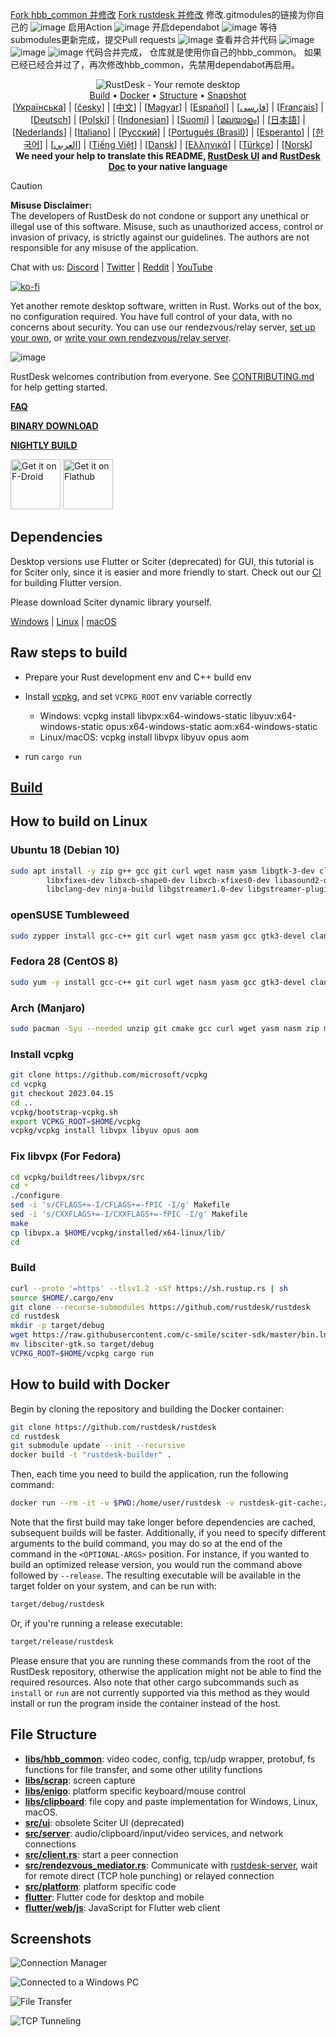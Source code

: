 <a href="https://github.com/rustdesk/hbb_common">Fork hbb_common 并修改</a>
<a href="https://github.com/rustdesk/rustdesk">Fork rustdesk 并修改</a>
修改.gitmodules的链接为你自己的
![image](./step1.png)
启用Action
![image](./step2.png)
开启dependabot
![image](./step3.png)
等待submodules更新完成，提交Pull requests
![image](./step4.png)
查看并合并代码
![image](./step5.png)
![image](./step6.png)
![image](./step7.png)
代码合并完成， 仓库就是使用你自己的hbb_common。
如果已经已经合并过了，再次修改hbb_common，先禁用dependabot再启用。


<p align="center">
  <img src="res/logo-header.svg" alt="RustDesk - Your remote desktop"><br>
  <a href="#raw-steps-to-build">Build</a> •
  <a href="#how-to-build-with-docker">Docker</a> •
  <a href="#file-structure">Structure</a> •
  <a href="#snapshot">Snapshot</a><br>
  [<a href="docs/README-UA.md">Українська</a>] | [<a href="docs/README-CS.md">česky</a>] | [<a href="docs/README-ZH.md">中文</a>] | [<a href="docs/README-HU.md">Magyar</a>] | [<a href="docs/README-ES.md">Español</a>] | [<a href="docs/README-FA.md">فارسی</a>] | [<a href="docs/README-FR.md">Français</a>] | [<a href="docs/README-DE.md">Deutsch</a>] | [<a href="docs/README-PL.md">Polski</a>] | [<a href="docs/README-ID.md">Indonesian</a>] | [<a href="docs/README-FI.md">Suomi</a>] | [<a href="docs/README-ML.md">മലയാളം</a>] | [<a href="docs/README-JP.md">日本語</a>] | [<a href="docs/README-NL.md">Nederlands</a>] | [<a href="docs/README-IT.md">Italiano</a>] | [<a href="docs/README-RU.md">Русский</a>] | [<a href="docs/README-PTBR.md">Português (Brasil)</a>] | [<a href="docs/README-EO.md">Esperanto</a>] | [<a href="docs/README-KR.md">한국어</a>] | [<a href="docs/README-AR.md">العربي</a>] | [<a href="docs/README-VN.md">Tiếng Việt</a>] | [<a href="docs/README-DA.md">Dansk</a>] | [<a href="docs/README-GR.md">Ελληνικά</a>] | [<a href="docs/README-TR.md">Türkçe</a>] | [<a href="docs/README-NO.md">Norsk</a>]<br>
  <b>We need your help to translate this README, <a href="https://github.com/rustdesk/rustdesk/tree/master/src/lang">RustDesk UI</a> and <a href="https://github.com/rustdesk/doc.rustdesk.com">RustDesk Doc</a> to your native language</b>
</p>

> [!Caution]
> **Misuse Disclaimer:** <br>
> The developers of RustDesk do not condone or support any unethical or illegal use of this software. Misuse, such as unauthorized access, control or invasion of privacy, is strictly against our guidelines. The authors are not responsible for any misuse of the application.


Chat with us: [Discord](https://discord.gg/nDceKgxnkV) | [Twitter](https://twitter.com/rustdesk) | [Reddit](https://www.reddit.com/r/rustdesk) | [YouTube](https://www.youtube.com/@rustdesk)

[![ko-fi](https://ko-fi.com/img/githubbutton_sm.svg)](https://ko-fi.com/I2I04VU09)

Yet another remote desktop software, written in Rust. Works out of the box, no configuration required. You have full control of your data, with no concerns about security. You can use our rendezvous/relay server, [set up your own](https://rustdesk.com/server), or [write your own rendezvous/relay server](https://github.com/rustdesk/rustdesk-server-demo).

![image](https://user-images.githubusercontent.com/71636191/171661982-430285f0-2e12-4b1d-9957-4a58e375304d.png)

RustDesk welcomes contribution from everyone. See [CONTRIBUTING.md](docs/CONTRIBUTING.md) for help getting started.

[**FAQ**](https://github.com/rustdesk/rustdesk/wiki/FAQ)

[**BINARY DOWNLOAD**](https://github.com/rustdesk/rustdesk/releases)

[**NIGHTLY BUILD**](https://github.com/rustdesk/rustdesk/releases/tag/nightly)

[<img src="https://f-droid.org/badge/get-it-on.png"
    alt="Get it on F-Droid"
    height="80">](https://f-droid.org/en/packages/com.carriez.flutter_hbb)
[<img src="https://flathub.org/api/badge?svg&locale=en"
    alt="Get it on Flathub"
    height="80">](https://flathub.org/apps/com.rustdesk.RustDesk)

## Dependencies

Desktop versions use Flutter or Sciter (deprecated) for GUI, this tutorial is for Sciter only, since it is easier and more friendly to start. Check out our [CI](https://github.com/rustdesk/rustdesk/blob/master/.github/workflows/flutter-build.yml) for building Flutter version.

Please download Sciter dynamic library yourself.

[Windows](https://raw.githubusercontent.com/c-smile/sciter-sdk/master/bin.win/x64/sciter.dll) |
[Linux](https://raw.githubusercontent.com/c-smile/sciter-sdk/master/bin.lnx/x64/libsciter-gtk.so) |
[macOS](https://raw.githubusercontent.com/c-smile/sciter-sdk/master/bin.osx/libsciter.dylib)

## Raw steps to build

- Prepare your Rust development env and C++ build env

- Install [vcpkg](https://github.com/microsoft/vcpkg), and set `VCPKG_ROOT` env variable correctly

  - Windows: vcpkg install libvpx:x64-windows-static libyuv:x64-windows-static opus:x64-windows-static aom:x64-windows-static
  - Linux/macOS: vcpkg install libvpx libyuv opus aom

- run `cargo run`

## [Build](https://rustdesk.com/docs/en/dev/build/)

## How to build on Linux

### Ubuntu 18 (Debian 10)

```sh
sudo apt install -y zip g++ gcc git curl wget nasm yasm libgtk-3-dev clang libxcb-randr0-dev libxdo-dev \
        libxfixes-dev libxcb-shape0-dev libxcb-xfixes0-dev libasound2-dev libpulse-dev cmake make \
        libclang-dev ninja-build libgstreamer1.0-dev libgstreamer-plugins-base1.0-dev libpam0g-dev
```

### openSUSE Tumbleweed

```sh
sudo zypper install gcc-c++ git curl wget nasm yasm gcc gtk3-devel clang libxcb-devel libXfixes-devel cmake alsa-lib-devel gstreamer-devel gstreamer-plugins-base-devel xdotool-devel pam-devel
```

### Fedora 28 (CentOS 8)

```sh
sudo yum -y install gcc-c++ git curl wget nasm yasm gcc gtk3-devel clang libxcb-devel libxdo-devel libXfixes-devel pulseaudio-libs-devel cmake alsa-lib-devel gstreamer1-devel gstreamer1-plugins-base-devel pam-devel
```

### Arch (Manjaro)

```sh
sudo pacman -Syu --needed unzip git cmake gcc curl wget yasm nasm zip make pkg-config clang gtk3 xdotool libxcb libxfixes alsa-lib pipewire
```

### Install vcpkg

```sh
git clone https://github.com/microsoft/vcpkg
cd vcpkg
git checkout 2023.04.15
cd ..
vcpkg/bootstrap-vcpkg.sh
export VCPKG_ROOT=$HOME/vcpkg
vcpkg/vcpkg install libvpx libyuv opus aom
```

### Fix libvpx (For Fedora)

```sh
cd vcpkg/buildtrees/libvpx/src
cd *
./configure
sed -i 's/CFLAGS+=-I/CFLAGS+=-fPIC -I/g' Makefile
sed -i 's/CXXFLAGS+=-I/CXXFLAGS+=-fPIC -I/g' Makefile
make
cp libvpx.a $HOME/vcpkg/installed/x64-linux/lib/
cd
```

### Build

```sh
curl --proto '=https' --tlsv1.2 -sSf https://sh.rustup.rs | sh
source $HOME/.cargo/env
git clone --recurse-submodules https://github.com/rustdesk/rustdesk
cd rustdesk
mkdir -p target/debug
wget https://raw.githubusercontent.com/c-smile/sciter-sdk/master/bin.lnx/x64/libsciter-gtk.so
mv libsciter-gtk.so target/debug
VCPKG_ROOT=$HOME/vcpkg cargo run
```

## How to build with Docker

Begin by cloning the repository and building the Docker container:

```sh
git clone https://github.com/rustdesk/rustdesk
cd rustdesk
git submodule update --init --recursive
docker build -t "rustdesk-builder" .
```

Then, each time you need to build the application, run the following command:

```sh
docker run --rm -it -v $PWD:/home/user/rustdesk -v rustdesk-git-cache:/home/user/.cargo/git -v rustdesk-registry-cache:/home/user/.cargo/registry -e PUID="$(id -u)" -e PGID="$(id -g)" rustdesk-builder
```

Note that the first build may take longer before dependencies are cached, subsequent builds will be faster. Additionally, if you need to specify different arguments to the build command, you may do so at the end of the command in the `<OPTIONAL-ARGS>` position. For instance, if you wanted to build an optimized release version, you would run the command above followed by `--release`. The resulting executable will be available in the target folder on your system, and can be run with:

```sh
target/debug/rustdesk
```

Or, if you're running a release executable:

```sh
target/release/rustdesk
```

Please ensure that you are running these commands from the root of the RustDesk repository, otherwise the application might not be able to find the required resources. Also note that other cargo subcommands such as `install` or `run` are not currently supported via this method as they would install or run the program inside the container instead of the host.

## File Structure

- **[libs/hbb_common](https://github.com/rustdesk/rustdesk/tree/master/libs/hbb_common)**: video codec, config, tcp/udp wrapper, protobuf, fs functions for file transfer, and some other utility functions
- **[libs/scrap](https://github.com/rustdesk/rustdesk/tree/master/libs/scrap)**: screen capture
- **[libs/enigo](https://github.com/rustdesk/rustdesk/tree/master/libs/enigo)**: platform specific keyboard/mouse control
- **[libs/clipboard](https://github.com/rustdesk/rustdesk/tree/master/libs/clipboard)**: file copy and paste implementation for Windows, Linux, macOS.
- **[src/ui](https://github.com/rustdesk/rustdesk/tree/master/src/ui)**: obsolete Sciter UI (deprecated)
- **[src/server](https://github.com/rustdesk/rustdesk/tree/master/src/server)**: audio/clipboard/input/video services, and network connections
- **[src/client.rs](https://github.com/rustdesk/rustdesk/tree/master/src/client.rs)**: start a peer connection
- **[src/rendezvous_mediator.rs](https://github.com/rustdesk/rustdesk/tree/master/src/rendezvous_mediator.rs)**: Communicate with [rustdesk-server](https://github.com/rustdesk/rustdesk-server), wait for remote direct (TCP hole punching) or relayed connection
- **[src/platform](https://github.com/rustdesk/rustdesk/tree/master/src/platform)**: platform specific code
- **[flutter](https://github.com/rustdesk/rustdesk/tree/master/flutter)**: Flutter code for desktop and mobile
- **[flutter/web/js](https://github.com/rustdesk/rustdesk/tree/master/flutter/web/v1/js)**: JavaScript for Flutter web client

## Screenshots

![Connection Manager](https://github.com/rustdesk/rustdesk/assets/28412477/db82d4e7-c4bc-4823-8e6f-6af7eadf7651)

![Connected to a Windows PC](https://github.com/rustdesk/rustdesk/assets/28412477/9baa91e9-3362-4d06-aa1a-7518edcbd7ea)

![File Transfer](https://github.com/rustdesk/rustdesk/assets/28412477/39511ad3-aa9a-4f8c-8947-1cce286a46ad)

![TCP Tunneling](https://github.com/rustdesk/rustdesk/assets/28412477/78e8708f-e87e-4570-8373-1360033ea6c5)

